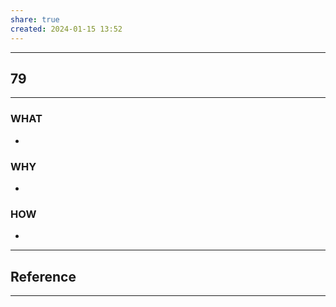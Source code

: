 ```yaml
---
share: true
created: 2024-01-15 13:52
---
```


---
## 79
---
### WHAT
- 
### WHY
- 
### HOW
- 
---






## Reference
---
